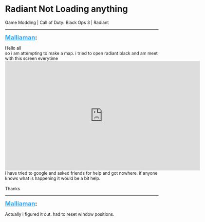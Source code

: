# Radiant Not Loading anything
Game Modding | Call of Duty: Black Ops 3 | Radiant

---
<strong style="font-size: 1.4em;"><span style="text-decoration: underline;text-decoration-color: #34a7f9;"><span style="color:#34a7f9;">Malliaman</span></span>:</strong>

<p>Hello all<br />so i am attempting to make a map. i tried to open radiant black and am meet with this screen everytime <iframe type="text/html" width="640" height="360" src="https://www.youtube.com/embed/a/kyyuE1L" frameborder="0"></iframe> i have tried to google and asked friends for help and got nowhere. if anyone knows what is happening it would be a bit help.<br /><br />Thanks</p>

---
<strong style="font-size: 1.4em;"><span style="text-decoration: underline;text-decoration-color: #34a7f9;"><span style="color:#34a7f9;">Malliaman</span></span>:</strong>

<p>Actually i figured it out. had to reset window positions.</p>
